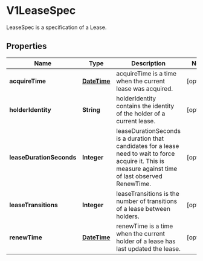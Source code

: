 

# V1LeaseSpec

LeaseSpec is a specification of a Lease.
## Properties

Name | Type | Description | Notes
------------ | ------------- | ------------- | -------------
**acquireTime** | [**DateTime**](DateTime.md) | acquireTime is a time when the current lease was acquired. |  [optional]
**holderIdentity** | **String** | holderIdentity contains the identity of the holder of a current lease. |  [optional]
**leaseDurationSeconds** | **Integer** | leaseDurationSeconds is a duration that candidates for a lease need to wait to force acquire it. This is measure against time of last observed RenewTime. |  [optional]
**leaseTransitions** | **Integer** | leaseTransitions is the number of transitions of a lease between holders. |  [optional]
**renewTime** | [**DateTime**](DateTime.md) | renewTime is a time when the current holder of a lease has last updated the lease. |  [optional]



